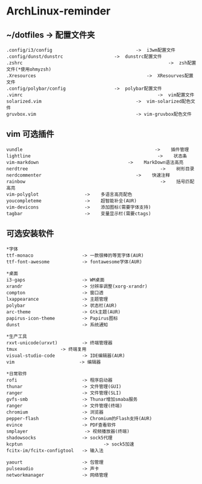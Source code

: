 # ArchLinux-reminder



## ~/dotfiles -> 配置文件夹 

	.config/i3/config                               ->  i3wm配置文件  
	.config/dunst/dunstrc                   ->  dunstrc配置文件
	.zshrc                                                      ->  zsh配置文件(*使用ohmyzsh)
	.Xresources                                         ->  XResourves配置文件
	.config/polybar/config                  ->  polybar配置文件
	.vimrc                                                  ->  vim配置文件  
	solarized.vim                                   ->  vim-solarized配色文件  
	gruvbox.vim                                     -> vim-gruvbox配色文件

## vim 可选插件 

	vundle                                                 ->    插件管理
	lightline                                               ->    状态条  
	vim-markdown                                 ->    MarkDown语法高亮  
	nerdtree                                                 ->    树形目录
	nerdcommenter                                   ->    快速注释
	rainbow                                                  ->    括号匹配高亮
	vim-polyglot                 ->    多语言高亮配色
	youcompleteme                ->    超智能补全(AUR)
	vim-devicons                 ->    添加图标(需要字体支持)
	tagbar                       ->    变量显示栏(需要ctags)

## 可选安装软件 

	*字体
	ttf-monaco                  -> 一款很棒的等宽字体(AUR)
	ttf-font-awesome            -> fontawesome字体(AUR)
	
	*桌面
	i3-gaps                     -> WM桌面
	xrandr                      -> 分辨率调整(xorg-xrandr)
	compton                     -> 窗口透
	lxappearance                -> 主题管理
	polybar                     -> 状态栏(AUR)  
	arc-theme                   -> Gtk主题(AUR)
	papirus-icon-theme          -> Papirus图标
	dunst                       -> 系统通知
	
	*生产工具
	rxvt-unicode(urxvt)         -> 终端管理器
	tmux			    -> 终端复用	
	visual-studio-code          -> IDE编辑器(AUR)
	vim                        -> 编辑器

	*日常软件
	rofi                        -> 程序启动器  
	thunar                      -> 文件管理(GUI)
	ranger                      -> 文件管理(SLI)
	gvfs-smb                    -> Thunar增加smaba服务
	ranger                      -> 文件管理(终端)
	chromium                    -> 浏览器
	pepper-flash                -> Chromium的Flash支持(AUR)
	evince                      -> PDF查看软件
	smplayer                     -> 视频播放器(终端)
	shadowsocks                 -> sock5代理
	kcptun								-> sock5加速
	fcitx-im/fcitx-configtool   -> 输入法

	yaourt                      -> 包管理
	pulseaudio                  -> 声卡
	networkmanager              -> 网络管理
